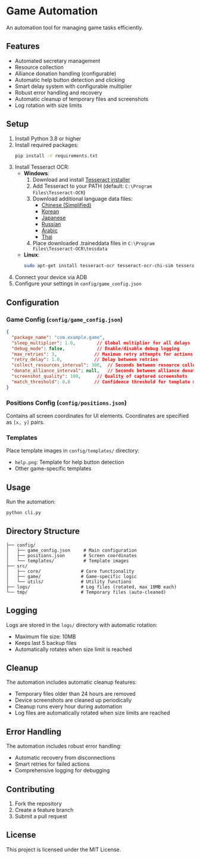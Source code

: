 # Game Automation

An automation tool for managing game tasks efficiently.

## Features

- Automated secretary management
- Resource collection
- Alliance donation handling (configurable)
- Automatic help button detection and clicking
- Smart delay system with configurable multiplier
- Robust error handling and recovery
- Automatic cleanup of temporary files and screenshots
- Log rotation with size limits

## Setup

1. Install Python 3.8 or higher
2. Install required packages:
   ```bash
   pip install -r requirements.txt
   ```
3. Install Tesseract OCR:
   - **Windows**:
     1. Download and install [Tesseract installer](https://github.com/UB-Mannheim/tesseract/wiki)
     2. Add Tesseract to your PATH (default: `C:\Program Files\Tesseract-OCR`)
     3. Download additional language data files:
        - [Chinese (Simplified)](https://github.com/tesseract-ocr/tessdata/raw/main/chi_sim.traineddata)
        - [Korean](https://github.com/tesseract-ocr/tessdata/raw/main/kor.traineddata)
        - [Japanese](https://github.com/tesseract-ocr/tessdata/raw/main/jpn.traineddata)
        - [Russian](https://github.com/tesseract-ocr/tessdata/raw/main/rus.traineddata)
        - [Arabic](https://github.com/tesseract-ocr/tessdata/raw/main/ara.traineddata)
        - [Thai](https://github.com/tesseract-ocr/tessdata/raw/main/tha.traineddata)
     4. Place downloaded .traineddata files in `C:\Program Files\Tesseract-OCR\tessdata`
   - **Linux**:
     ```bash
     sudo apt-get install tesseract-ocr tesseract-ocr-chi-sim tesseract-ocr-kor tesseract-ocr-jpn tesseract-ocr-rus tesseract-ocr-ara tesseract-ocr-tha
     ```
4. Connect your device via ADB
5. Configure your settings in `config/game_config.json`

## Configuration

### Game Config (`config/game_config.json`)

```json
{
  "package_name": "com.example.game",
  "sleep_multiplier": 1.0,        // Global multiplier for all delays
  "debug_mode": false,            // Enable/disable debug logging
  "max_retries": 3,              // Maximum retry attempts for actions
  "retry_delay": 1.0,            // Delay between retries
  "collect_resources_interval": 300,  // Seconds between resource collections
  "donate_alliance_interval": null,   // Seconds between alliance donations (null to disable)
  "screenshot_quality": 100,      // Quality of captured screenshots
  "match_threshold": 0.8         // Confidence threshold for template matching
}
```

### Positions Config (`config/positions.json`)

Contains all screen coordinates for UI elements. Coordinates are specified as `[x, y]` pairs.

### Templates

Place template images in `config/templates/` directory:
- `help.png`: Template for help button detection
- Other game-specific templates

## Usage

Run the automation:
```bash
python cli.py
```

## Directory Structure

```
├── config/
│   ├── game_config.json     # Main configuration
│   ├── positions.json       # Screen coordinates
│   └── templates/           # Template images
├── src/
│   ├── core/               # Core functionality
│   ├── game/               # Game-specific logic
│   └── utils/              # Utility functions
├── logs/                   # Log files (rotated, max 10MB each)
└── tmp/                    # Temporary files (auto-cleaned)
```

## Logging

Logs are stored in the `logs/` directory with automatic rotation:
- Maximum file size: 10MB
- Keeps last 5 backup files
- Automatically rotates when size limit is reached

## Cleanup

The automation includes automatic cleanup features:
- Temporary files older than 24 hours are removed
- Device screenshots are cleaned up periodically
- Cleanup runs every hour during automation
- Log files are automatically rotated when size limits are reached

## Error Handling

The automation includes robust error handling:
- Automatic recovery from disconnections
- Smart retries for failed actions
- Comprehensive logging for debugging

## Contributing

1. Fork the repository
2. Create a feature branch
3. Submit a pull request

## License

This project is licensed under the MIT License.


